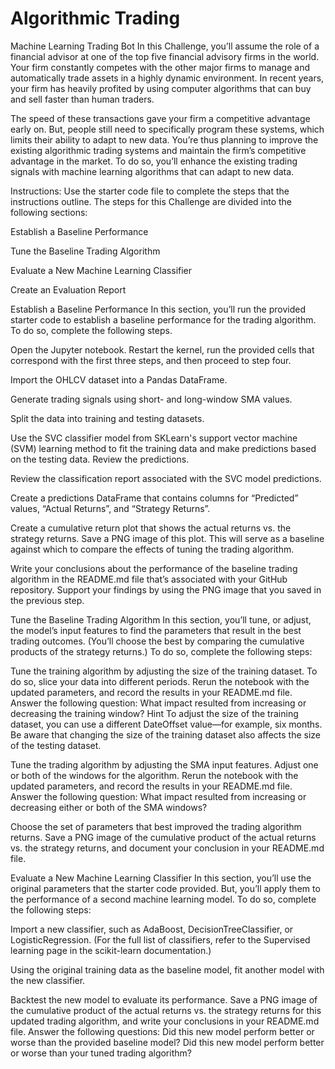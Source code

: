 # Algorithmic Trading
Machine Learning Trading Bot
In this Challenge, you’ll assume the role of a financial advisor at one of the top five financial advisory firms in the world. Your firm constantly competes with the other major firms to manage and automatically trade assets in a highly dynamic environment. In recent years, your firm has heavily profited by using computer algorithms that can buy and sell faster than human traders.

The speed of these transactions gave your firm a competitive advantage early on. But, people still need to specifically program these systems, which limits their ability to adapt to new data. You’re thus planning to improve the existing algorithmic trading systems and maintain the firm’s competitive advantage in the market. To do so, you’ll enhance the existing trading signals with machine learning algorithms that can adapt to new data.

Instructions:
Use the starter code file to complete the steps that the instructions outline. The steps for this Challenge are divided into the following sections:

Establish a Baseline Performance

Tune the Baseline Trading Algorithm

Evaluate a New Machine Learning Classifier

Create an Evaluation Report

Establish a Baseline Performance
In this section, you’ll run the provided starter code to establish a baseline performance for the trading algorithm. To do so, complete the following steps.

Open the Jupyter notebook. Restart the kernel, run the provided cells that correspond with the first three steps, and then proceed to step four.

Import the OHLCV dataset into a Pandas DataFrame.

Generate trading signals using short- and long-window SMA values.

Split the data into training and testing datasets.

Use the SVC classifier model from SKLearn's support vector machine (SVM) learning method to fit the training data and make predictions based on the testing data. Review the predictions.

Review the classification report associated with the SVC model predictions.

Create a predictions DataFrame that contains columns for “Predicted” values, “Actual Returns”, and “Strategy Returns”.

Create a cumulative return plot that shows the actual returns vs. the strategy returns. Save a PNG image of this plot. This will serve as a baseline against which to compare the effects of tuning the trading algorithm.

Write your conclusions about the performance of the baseline trading algorithm in the README.md file that’s associated with your GitHub repository. Support your findings by using the PNG image that you saved in the previous step.

Tune the Baseline Trading Algorithm
In this section, you’ll tune, or adjust, the model’s input features to find the parameters that result in the best trading outcomes. (You’ll choose the best by comparing the cumulative products of the strategy returns.) To do so, complete the following steps:

Tune the training algorithm by adjusting the size of the training dataset. To do so, slice your data into different periods. Rerun the notebook with the updated parameters, and record the results in your README.md file. Answer the following question: What impact resulted from increasing or decreasing the training window?
Hint To adjust the size of the training dataset, you can use a different DateOffset value—for example, six months. Be aware that changing the size of the training dataset also affects the size of the testing dataset.

Tune the trading algorithm by adjusting the SMA input features. Adjust one or both of the windows for the algorithm. Rerun the notebook with the updated parameters, and record the results in your README.md file. Answer the following question: What impact resulted from increasing or decreasing either or both of the SMA windows?

Choose the set of parameters that best improved the trading algorithm returns. Save a PNG image of the cumulative product of the actual returns vs. the strategy returns, and document your conclusion in your README.md file.

Evaluate a New Machine Learning Classifier
In this section, you’ll use the original parameters that the starter code provided. But, you’ll apply them to the performance of a second machine learning model. To do so, complete the following steps:

Import a new classifier, such as AdaBoost, DecisionTreeClassifier, or LogisticRegression. (For the full list of classifiers, refer to the Supervised learning page in the scikit-learn documentation.)

Using the original training data as the baseline model, fit another model with the new classifier.

Backtest the new model to evaluate its performance. Save a PNG image of the cumulative product of the actual returns vs. the strategy returns for this updated trading algorithm, and write your conclusions in your README.md file. Answer the following questions: Did this new model perform better or worse than the provided baseline model? Did this new model perform better or worse than your tuned trading algorithm?
